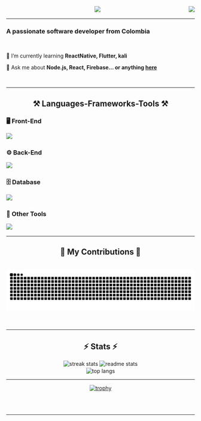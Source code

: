 <div align="center">
    <img src="https://readme-typing-svg.herokuapp.com/?font=Righteous&size=35&center=true&vCenter=true&width=500&height=70&duration=4000&lines=Hi+There!+👋;+I'm+Juan+Camilo!" />
    <img align="right" height="170" style="max-width: 100%; height: auto;" src="https://images-wixmp-ed30a86b8c4ca887773594c2.wixmp.com/f/50a89f53-175f-4b96-9539-0ad3e72e1f82/dbun8js-94bfd268-4e12-4f88-9e72-9b414bbfdeb5.gif?token=eyJ0eXAiOiJKV1QiLCJhbGciOiJIUzI1NiJ9.eyJzdWIiOiJ1cm46YXBwOjdlMGQxODg5ODIyNjQzNzNhNWYwZDQxNWVhMGQyNmUwIiwiaXNzIjoidXJuOmFwcDo3ZTBkMTg4OTgyMjY0MzczYTVmMGQ0MTVlYTBkMjZlMCIsIm9iaiI6W1t7InBhdGgiOiJcL2ZcLzUwYTg5ZjUzLTE3NWYtNGI5Ni05NTM5LTBhZDNlNzJlMWY4MlwvZGJ1bjhqcy05NGJmZDI2OC00ZTEyLTRmODgtOWU3Mi05YjQxNGJiZmRlYjUuZ2lmIn1dXSwiYXVkIjpbInVybjpzZXJ2aWNlOmZpbGUuZG93bmxvYWQiXX0.Q-dNXn66Y3Q7c7rUXQOZQH1qgUv0cJDo0RTJweEpqHo" />
</div>
<hr/>

<h3 align="start">A passionate software developer from Colombia</h3>
<br />
<div align="start">
  
 🌱 I’m currently learning **ReactNative, Flutter, kali**

💬 Ask me about **Node.js, React, Firebase... or anything [here](https://github.com/mendoza727/mendoza727/issues)**

 </div>
  
<br/>


<hr/>
<div>
    
<div align="start">
  <h2 align="center">⚒️ Languages-Frameworks-Tools ⚒️</h2>

  ### 🖥️ Front-End
  <img src="https://skillicons.dev/icons?i=react,angular,laravel,vite,next,html,scss,css,bootstrap,tailwind" />
  
  ### ⚙️ Back-End
  <img src="https://skillicons.dev/icons?i=javascript,typescript,java,dart,php,flask,django,nodejs,express" />
  
  ### 🗄️ Database
  <img src="https://skillicons.dev/icons?i=mongodb,mysql,postgresql,firebase" />

  ### 🔧 Other Tools
  <img src="https://skillicons.dev/icons?i=vscode,github,git,gitlab,postman,docker,gcp,aws,npm,notion" />
</div>
</div>

<hr/>

<div align="center">
  <h2>🐍 My Contributions 🐍</h2>
  <br/>
  <img src="https://raw.githubusercontent.com/mendoza727/mendoza727/output/snake.svg" alt="Snake animation" />
  <br/><br/><br/>
</div>

<hr/>

<h2 align="center">⚡ Stats ⚡</h2>
<div align=center>
  <img width=390 src="https://github-readme-streak-stats-salesp07.vercel.app/?user=mendoza727&count_private=true&theme=react&border_radius=10" alt="streak stats"/>
  <img width=390 src="https://github-readme-stats-salesp07.vercel.app/api?username=mendoza727&count_private=true&show_icons=true&theme=react&rank_icon=github&border_radius=10" alt="readme stats" />
  <br/>
  <img width=325 align="center" src="https://github-readme-stats-salesp07.vercel.app/api/top-langs/?username=mendoza727&hide=HTML&langs_count=8&layout=compact&theme=react&border_radius=10&size_weight=0.5&count_weight=0.5&exclude_repo=github-readme-stats" alt="top langs" />
    <hr />

[![trophy](https://github-profile-trophy.vercel.app/?username=mendoza727&theme=darkhub)](https://github.com/mendoza727/github-profile-trophy)
</div>

<br/><br/>

<hr/>

